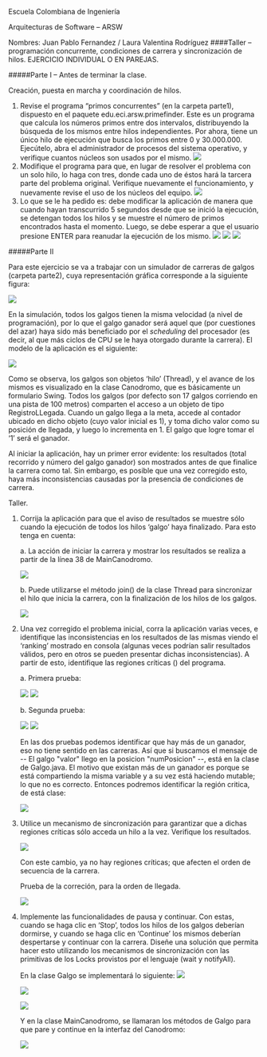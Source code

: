 Escuela Colombiana de Ingeniería

Arquitecturas de Software – ARSW

Nombres: Juan Pablo Fernandez / Laura Valentina Rodríguez
####Taller – programación concurrente, condiciones de carrera y sincronización de hilos. EJERCICIO INDIVIDUAL O EN PAREJAS.

#####Parte I – Antes de terminar la clase.

Creación, puesta en marcha y coordinación de hilos.

1. Revise el programa “primos concurrentes” (en la carpeta parte1), dispuesto en el paquete edu.eci.arsw.primefinder. Este es un programa que calcula los números primos entre dos intervalos, distribuyendo la búsqueda de los mismos entre hilos independientes. Por ahora, tiene un único hilo de ejecución que busca los primos entre 0 y 30.000.000. Ejecútelo, abra el administrador de procesos del sistema operativo, y verifique cuantos núcleos son usados por el mismo.
   ![](./img/media/Image1.jpeg)
2. Modifique el programa para que, en lugar de resolver el problema con un solo hilo, lo haga con tres, donde cada uno de éstos hará la tarcera parte del problema original. Verifique nuevamente el funcionamiento, y nuevamente revise el uso de los núcleos del equipo.
   ![](./img/media/Image2.jpeg)
3. Lo que se le ha pedido es: debe modificar la aplicación de manera que cuando hayan transcurrido 5 segundos desde que se inició la ejecución, se detengan todos los hilos y se muestre el número de primos encontrados hasta el momento. Luego, se debe esperar a que el usuario presione ENTER para reanudar la ejecución de los mismo.
   ![](./img/media/Image12.jpeg)
   ![](./img/media/Image13.jpeg)
   ![](./img/media/Image14.jpeg)

#####Parte II 


Para este ejercicio se va a trabajar con un simulador de carreras de galgos (carpeta parte2), cuya representación gráfica corresponde a la siguiente figura:

![](./img/media/image1.png)

En la simulación, todos los galgos tienen la misma velocidad (a nivel de programación), por lo que el galgo ganador será aquel que (por cuestiones del azar) haya sido más beneficiado por el *scheduling* del
procesador (es decir, al que más ciclos de CPU se le haya otorgado durante la carrera). El modelo de la aplicación es el siguiente:

![](./img/media/image2.png)

Como se observa, los galgos son objetos ‘hilo’ (Thread), y el avance de los mismos es visualizado en la clase Canodromo, que es básicamente un formulario Swing. Todos los galgos (por defecto son 17 galgos corriendo en una pista de 100 metros) comparten el acceso a un objeto de tipo
RegistroLLegada. Cuando un galgo llega a la meta, accede al contador ubicado en dicho objeto (cuyo valor inicial es 1), y toma dicho valor como su posición de llegada, y luego lo incrementa en 1. El galgo que
logre tomar el ‘1’ será el ganador.

Al iniciar la aplicación, hay un primer error evidente: los resultados (total recorrido y número del galgo ganador) son mostrados antes de que finalice la carrera como tal. Sin embargo, es posible que una vez corregido esto, haya más inconsistencias causadas por la presencia de condiciones de carrera.

Taller.

1.  Corrija la aplicación para que el aviso de resultados se muestre
    sólo cuando la ejecución de todos los hilos ‘galgo’ haya finalizado.
    Para esto tenga en cuenta:

    a.  La acción de iniciar la carrera y mostrar los resultados se realiza a partir de la línea 38 de MainCanodromo.
    
    ![](./img/media/Image3.jpeg)

    b.  Puede utilizarse el método join() de la clase Thread para sincronizar el hilo que inicia la carrera, con la finalización de los hilos de los galgos.

    ![](./img/media/Image4.jpeg)
 
2.  Una vez corregido el problema inicial, corra la aplicación varias
    veces, e identifique las inconsistencias en los resultados de las
    mismas viendo el ‘ranking’ mostrado en consola (algunas veces
    podrían salir resultados válidos, pero en otros se pueden presentar
    dichas inconsistencias). A partir de esto, identifique las regiones
    críticas () del programa.
    
    a. Primera prueba:

    ![](./img/media/Image5.jpeg)
    ![](./img/media/Image6.jpeg)

    b. Segunda prueba:

    ![](./img/media/Image7.jpeg)
    ![](./img/media/Image8.jpeg)

    En las dos pruebas podemos identificar que hay más de un ganador, eso no tiene sentido en las carreras.
    Así que si buscamos el mensaje de -- El galgo "valor" llego en la posicion "numPosicion" --, está en la clase de Galgo.java.
    El motivo que existan más de un ganador es porque se está compartiendo la misma variable y a su vez está haciendo mutable; lo que no es correcto.
    Entonces podremos identificar la región critica, de está clase:

    ![](./img/media/Image9.jpeg)

3.  Utilice un mecanismo de sincronización para garantizar que a dichas
    regiones críticas sólo acceda un hilo a la vez. Verifique los
    resultados.

    ![](./img/media/Image10.jpeg)

     Con este cambio, ya no hay regiones críticas; que afecten el orden de secuencia de la carrera.
    
    Prueba de la correción, para la orden de llegada.

    ![](./img/media/Image11.jpeg)

4.  Implemente las funcionalidades de pausa y continuar. Con estas,
    cuando se haga clic en ‘Stop’, todos los hilos de los galgos
    deberían dormirse, y cuando se haga clic en ‘Continue’ los mismos
    deberían despertarse y continuar con la carrera. Diseñe una solución que permita hacer esto utilizando los mecanismos de sincronización con las primitivas de los Locks provistos por el lenguaje (wait y notifyAll).
    
    En la clase Galgo se implementará lo siguiente:
    ![](./img/media/Image15.jpeg)

    ![](./img/media/Image16.jpeg)

    ![](./img/media/Image17.jpeg)

    Y en la clase MainCanodromo, se llamaran los métodos de Galgo para que pare y continue en la interfaz del Canodromo:
    
    ![](./img/media/Image18.jpeg)
